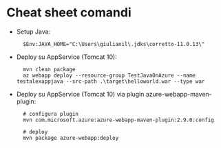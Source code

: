 # Cheat sheet comandi

- Setup Java:

        $Env:JAVA_HOME="C:\Users\giulianil\.jdks\corretto-11.0.13\"

- Deploy su AppService (Tomcat 10):

        mvn clean package
        az webapp deploy --resource-group TestJavaOnAzure --name    testalexappjava --src-path .\target\helloworld.war --type war

- Deploy su AppService (Tomcat 10) via plugin azure-webapp-maven-plugin: 

        # configura plugin
        mvn com.microsoft.azure:azure-webapp-maven-plugin:2.9.0:config  

        # deploy
        mvn package azure-webapp:deploy
